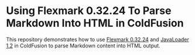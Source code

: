 
# Using Flexmark 0.32.24 To Parse Markdown Into HTML in ColdFusion

This repository demonstrates how to use [Flexmark 0.32.24][flexmark] and
[JavaLoader 1.2][javaloader] in ColdFusion to parse Markdown content into HTML output.

[flexmark]: https://github.com/vsch/flexmark-java
[javaloader]: https://github.com/markmandel/JavaLoader
